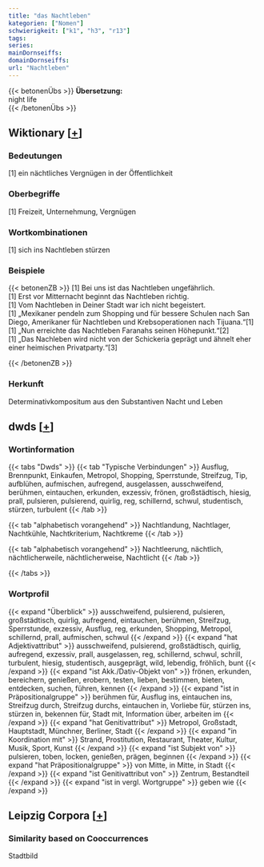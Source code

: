 ```yaml
---
title: "das Nachtleben"
kategorien: ["Nomen"]
schwierigkeit: ["k1", "h3", "r13"]
tags:
series:
mainDornseiffs:
domainDornseiffs:
url: "Nachtleben"
---
```


{{< betonenÜbs >}}
**Übersetzung:**  
night life  
{{< /betonenÜbs >}}

## Wiktionary [[+](https://de.wiktionary.org/wiki/Nachtleben)]

### Bedeutungen
[1] ein nächtliches Vergnügen in der Öffentlichkeit  

### Oberbegriffe
[1] Freizeit, Unternehmung, Vergnügen  

### Wortkombinationen
[1] sich ins Nachtleben stürzen  

### Beispiele
{{< betonenZB >}}
[1] Bei uns ist das Nachtleben ungefährlich.  
[1] Erst vor Mitternacht beginnt das Nachtleben richtig.  
[1] Vom Nachtleben in Deiner Stadt war ich nicht begeistert.  
[1] „Mexikaner pendeln zum Shopping und für bessere Schulen nach San Diego, Amerikaner für Nachtleben und Krebsoperationen nach Tijuana.“[1]  
[1] „Nun erreichte das Nachtleben Faranahs seinen Höhepunkt.“[2]  
[1] „Das Nachleben wird nicht von der Schickeria geprägt und ähnelt eher einer heimischen Privatparty.“[3]  

{{< /betonenZB >}}
### Herkunft
Determinativkompositum aus den Substantiven Nacht und Leben  



## dwds [[+](https://www.dwds.de/wb/Nachtleben)]

### Wortinformation
{{< tabs "Dwds" >}}
{{< tab "Typische Verbindungen" >}}
Ausflug, Brennpunkt, Einkaufen, Metropol, Shopping, Sperrstunde, Streifzug, Tip, aufblühen, aufmischen, aufregend, ausgelassen, ausschweifend, berühmen, eintauchen, erkunden, exzessiv, frönen, großstädtisch, hiesig, prall, pulsieren, pulsierend, quirlig, reg, schillernd, schwul, studentisch, stürzen, turbulent
{{< /tab >}}

{{< tab "alphabetisch vorangehend" >}}
Nachtlandung, Nachtlager, Nachtkühle, Nachtkriterium, Nachtkreme
{{< /tab >}}

{{< tab "alphabetisch vorangehend" >}}
Nachtleerung, nächtlich, nächtlicherweile, nächtlicherweise, Nachtlicht
{{< /tab >}}

{{< /tabs >}}

### Wortprofil
{{< expand "Überblick" >}} ausschweifend, pulsierend, pulsieren, großstädtisch, quirlig, aufregend, eintauchen, berühmen, Streifzug, Sperrstunde, exzessiv, Ausflug, reg, erkunden, Shopping, Metropol, schillernd, prall, aufmischen, schwul {{< /expand >}}
{{< expand "hat Adjektivattribut" >}} ausschweifend, pulsierend, großstädtisch, quirlig, aufregend, exzessiv, prall, ausgelassen, reg, schillernd, schwul, schrill, turbulent, hiesig, studentisch, ausgeprägt, wild, lebendig, fröhlich, bunt {{< /expand >}}
{{< expand "ist Akk./Dativ-Objekt von" >}} frönen, erkunden, bereichern, genießen, erobern, testen, lieben, bestimmen, bieten, entdecken, suchen, führen, kennen {{< /expand >}}
{{< expand "ist in Präpositionalgruppe" >}} berühmen für, Ausflug ins, eintauchen ins, Streifzug durch, Streifzug durchs, eintauchen in, Vorliebe für, stürzen ins, stürzen in, bekennen für, Stadt mit, Information über, arbeiten im {{< /expand >}}
{{< expand "hat Genitivattribut" >}} Metropol, Großstadt, Hauptstadt, Münchner, Berliner, Stadt {{< /expand >}}
{{< expand "in Koordination mit" >}} Strand, Prostitution, Restaurant, Theater, Kultur, Musik, Sport, Kunst {{< /expand >}}
{{< expand "ist Subjekt von" >}} pulsieren, toben, locken, genießen, prägen, beginnen {{< /expand >}}
{{< expand "hat Präpositionalgruppe" >}} von Mitte, in Mitte, in Stadt {{< /expand >}}
{{< expand "ist Genitivattribut von" >}} Zentrum, Bestandteil {{< /expand >}}
{{< expand "ist in vergl. Wortgruppe" >}} geben wie {{< /expand >}}

## Leipzig Corpora [[+](https://corpora.uni-leipzig.de/en/res?word=Nachtleben&corpusId=deu_newscrawl-public_2018)]


### Similarity based on Cooccurrences
Stadtbild

